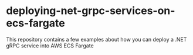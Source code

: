 # deploying-net-grpc-services-on-ecs-fargate
This repository contains a few examples about how you can deploy a .NET gRPC service into AWS ECS Fargate
